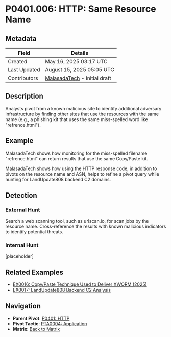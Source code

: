 # P0401.006: HTTP: Same Resource Name 

## Metadata
| Field          | Details                                      |
|----------------|----------------------------------------------|
| Created        | May 16, 2025 03:17 UTC                       |
| Last Updated   | August 15, 2025 05:05 UTC                    |
| Contributors   | [MalasadaTech](../contributors.md#malasadatech) - Initial draft |

## Description
Analysts pivot from a known malicious site to identify additional adversary infrastructure by finding other sites that use the resources with the same name (e.g., a phishing kit that uses the same miss-spelled word like "refrence.html").

## Example
MalasadaTech shows how monitoring for the miss-spelled filename "refrence.html" can return results that use the same Copy/Paste kit.

MalasadaTech shows how using the HTTP response code, in addition to pivots on the resource name and ASN, helps to refine a pivot query while hunting for LandUpdate808 backend C2 domains.

## Detection

### External Hunt
Search a web scanning tool, such as urlscan.io, for scan jobs by the resource name. Cross-reference the results with known malicious indicators to identify potential threats.

### Internal Hunt
[placeholder]

## Related Examples
- [EX0016: Copy/Paste Technique Used to Deliver XWORM  (2025)](../examples/EX0016.md)
- [EX0017: LandUpdate808 Backend C2 Analysis](../examples/EX0017.md)

## Navigation
- **Parent Pivot**: [P0401: HTTP](P0401.md)
- **Pivot Tactic**: [PTA0004: Application](../pivot-tactics/PTA0004/main.md)
- **Matrix**: [Back to Matrix](../matrix.md)